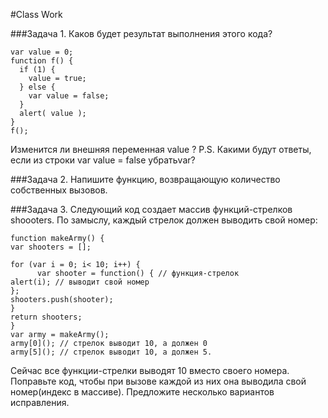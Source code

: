 #Class Work

###Задача 1. 
Каков будет результат выполнения этого кода?
```
var value = 0;
function f() {
  if (1) {
    value = true;
  } else {
    var value = false;
  }
  alert( value );
}
f();
```
Изменится ли внешняя переменная value ?
P.S. Какими будут ответы, если из строки var value = false убратьvar?

###Задача 2. 
Напишите функцию, возвращающую количество собственных вызовов. 

###Задача 3. 
Следующий код создает массив функций-стрелков shoooters. По замыслу, каждый стрелок должен выводить свой номер: 
```
function makeArmy() {
var shooters = []; 

for (var i = 0; i< 10; i++) {
      var shooter = function() { // функция-стрелок
alert(i); // выводит свой номер
}; 
shooters.push(shooter); 
} 
return shooters; 
}
var army = makeArmy(); 
army[0](); // стрелок выводит 10, а должен 0
army[5](); // стрелок выводит 10, а должен 5. 

```
Сейчас все функции-стрелки выводят 10 вместо своего номера. 
Поправьте код, чтобы при вызове каждой из них она выводила свой номер(индекс в массиве). 
Предложите несколько вариантов исправления. 
